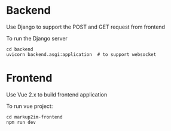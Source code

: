 # Backend

Use Django to support the POST and GET request from frontend

To run the Django server

```Shell
cd backend
uvicorn backend.asgi:application  # to support websocket
```

# Frontend

Use Vue 2.x to build frontend application

To run vue project:

```Shell
cd markup2im-frontend
npm run dev
```

